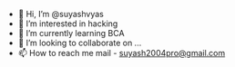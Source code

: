 - 👋 Hi, I’m @suyashvyas
- 👀 I’m interested in hacking
- 🌱 I’m currently learning BCA
- 💞️ I’m looking to collaborate on ...
- 📫 How to reach me mail - suyash2004pro@gmail.com

<!---
suyashvyas/suyashvyas is a ✨ special ✨ repository because its `README.md` (this file) appears on your GitHub profile.
You can click the Preview link to take a look at your changes.
--->
